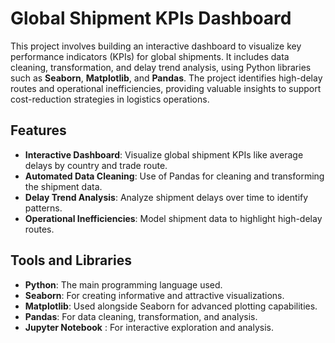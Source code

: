 # Global Shipment KPIs Dashboard

This project involves building an interactive dashboard to visualize key performance indicators (KPIs) for global shipments. It includes data cleaning, transformation, and delay trend analysis, using Python libraries such as **Seaborn**, **Matplotlib**, and **Pandas**. The project identifies high-delay routes and operational inefficiencies, providing valuable insights to support cost-reduction strategies in logistics operations.

## Features

- **Interactive Dashboard**: Visualize global shipment KPIs like average delays by country and trade route.
- **Automated Data Cleaning**: Use of Pandas for cleaning and transforming the shipment data.
- **Delay Trend Analysis**: Analyze shipment delays over time to identify patterns.
- **Operational Inefficiencies**: Model shipment data to highlight high-delay routes.

## Tools and Libraries

- **Python**: The main programming language used.
- **Seaborn**: For creating informative and attractive visualizations.
- **Matplotlib**: Used alongside Seaborn for advanced plotting capabilities.
- **Pandas**: For data cleaning, transformation, and analysis.
- **Jupyter Notebook** : For interactive exploration and analysis.




